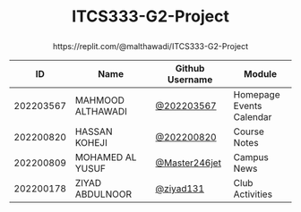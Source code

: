 # <p align="center">ITCS333-G2-Project</p>

<p align="center">https://replit.com/@malthawadi/ITCS333-G2-Project</center></p>

<p align="center">
<table align="center">
  <thead>
    <tr>
      <th>ID</th>
      <th>Name</th>
      <th>Github Username</th>
      <th>Module</th>
    </tr>
  </thead>
  <tbody>
    <tr>
      <td>202203567</td>
      <td>MAHMOOD ALTHAWADI</td>
      <td><a href="https://github.com/202203567">@202203567</a></td>
      <td>Homepage<br>Events Calendar</td>
    </tr>
    <tr>
      <td>202200820</td>
      <td>HASSAN KOHEJI</td>
      <td><a href="https://github.com/202200820">@202200820</a></td>
      <td>Course Notes</td>
    </tr>
    <tr>
      <td>202200809</td>
      <td>MOHAMED AL YUSUF</td>
      <td><a href="https://github.com/Master246jet">@Master246jet</a></td>
      <td>Campus News</td>
    </tr>
    <tr>
      <td>202200178</td>
      <td>ZIYAD ABDULNOOR</td>
      <td><a href="https://github.com/ziyad131">@ziyad131</a></td>
      <td>Club Activities</td>
    </tr>
  </tbody>
</table>
